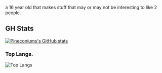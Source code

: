 a 16 year old that makes stuff that may or may not be interesting to like 2 people.

## GH Stats
[![Pineconiums's GitHub stats](https://github-readme-stats.vercel.app/api?username=Pineconium&show_icons=true&theme=radical)](https://github.com/anuraghazra/github-readme-stats)
### Top Langs.
![Top Langs](https://github-readme-stats.vercel.app/api/top-langs/?username=Pineconium&hide_progress=true&theme=radical)
